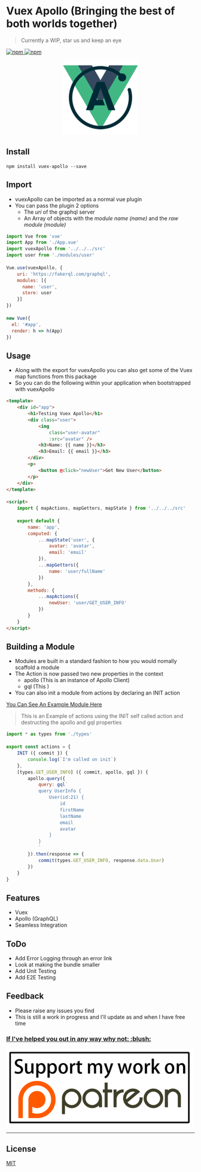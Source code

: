 # Vuex Apollo (Bringing the best of both worlds together)
> Currently a WIP, star us and keep an eye

[![npm](https://img.shields.io/npm/v/vuex-apollo.svg) ![npm](https://img.shields.io/npm/dm/vuex-apollo.svg)](https://www.npmjs.com/package/vuex-apollo)

<p align="center">
  <img width="200" height="200" src="./docs/assets/vuex-apollo.png">
</p>

## Install

```
npm install vuex-apollo --save
```

## Import
- vuexApollo can be imported as a normal vue plugin
- You can pass the plugin 2 options
  - The *uri* of the graphql server
  - An Array of objects with the *module name* _(name)_ and the *raw module* _(module)_

```js
import Vue from 'vue'
import App from './App.vue'
import vuexApollo from '../../../src'
import user from './modules/user'

Vue.use(vuexApollo, {
    uri: 'https://fakerql.com/graphql',
    modules: [{
      name: 'user',
      store: user
    }]
})

new Vue({
  el: '#app',
  render: h => h(App)
})

```

## Usage
- Along with the export for vuexApollo you can also get some of the Vuex map functions from this package
- So you can do the following within your application when bootstrapped with vuexApollo

```html
<template>
    <div id="app">
        <h1>Testing Vuex Apollo</h1>
        <div class="user">
            <img
                class="user-avatar" 
                :src="avatar" />
            <h3>Name: {{ name }}</h3>
            <h3>Email: {{ email }}</h3>
        </div>
        <p>
            <button @click="newUser">Get New User</button>
        </p>
    </div>
</template>

<script>
    import { mapActions, mapGetters, mapState } from '../../../src'

    export default {
        name: 'app',
        computed: {
            ...mapState('user', {
                avatar: 'avatar',
                email: 'email'
            }),
            ...mapGetters({
                name: 'user/fullName'
            })
        },
        methods: {
            ...mapActions({
                newUser: 'user/GET_USER_INFO'
            })
        }
    }
</script>
```

## Building a Module
- Modules are built in a standard fashion to how you would nomally scaffold a module
- The Action is now passed two new properties in the context
  - apollo (This is an instance of Apollo Client)
  - gql (This )
- You can also init a module from actions by declaring an INIT action

[You Can See An Example Module Here](https://github.com/alajfit/vuex-apollo/tree/master/tests/demo/app/modules/user)

> This is an Example of actions using the INIT self called action and destructing the apollo and gql properties
```js
import * as types from './types'

export const actions = {
    INIT ({ commit }) {
        console.log(`I'm called on init`)
    },
    [types.GET_USER_INFO] ({ commit, apollo, gql }) {
        apollo.query({
            query: gql`
            query UserInfo {
                User(id:21) {
                    id
                    firstName
                    lastName
                    email
                    avatar 
                }
            }
            `
        }).then(response => {
            commit(types.GET_USER_INFO, response.data.User)
        })
    }
}
```

## Features
- Vuex
- Apollo (GraphQL)
- Seamless Integration

## ToDo
- Add Error Logging through an error link
- Look at making the bundle smaller
- Add Unit Testing
- Add E2E Testing

## Feedback
- Please raise any issues you find
- This is still a work in progress and I'll update as and when I have free time

<p>
  <a href="https://www.patreon.com/staratarms" target="_blank">
    <h3>If I've helped you out in any way why not: :blush:</h3>
    <img src="./docs/assets/patreon.png" alt="Become a Patreon">
  </a>
</p>


---

## License

[MIT](http://opensource.org/licenses/MIT)